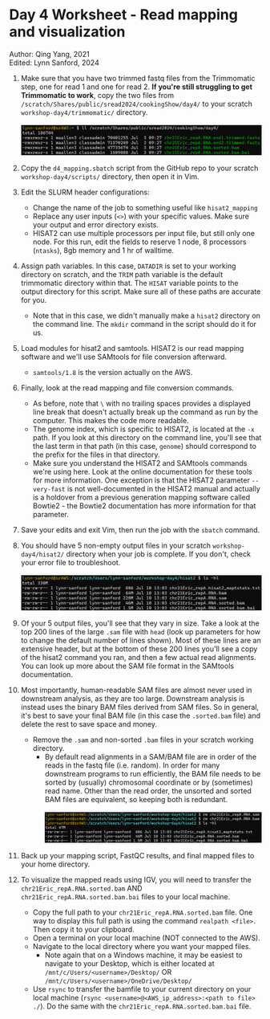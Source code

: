 # Day 4 Worksheet - Read mapping and visualization
Author: Qing Yang, 2021\
Edited: Lynn Sanford, 2024

1. Make sure that you have two trimmed fastq files from the Trimmomatic step, one for read 1 and one for read 2. **If you're still struggling to get Trimmomatic to work**, copy the two files from `/scratch/Shares/public/sread2024/cookingShow/day4/` to your scratch `workshop-day4/trimmomatic/` directory.\
\
![Trimmed fastq file locations](md_images/trimmed_fastq_file_locations.png)

2. Copy the `d4_mapping.sbatch` script from the GitHub repo to your scratch `workshop-day4/scripts/` directory, then open it in Vim.

3. Edit the SLURM header configurations:
    - Change the name of the job to something useful like `hisat2_mapping`
    - Replace any user inputs (`<>`) with your specific values. Make sure your output and error directory exists.
    - HISAT2 can use multiple processors per input file, but still only one node. For this run, edit the fields to reserve 1 node, 8 processors (`ntasks`), 8gb memory and 1 hr of walltime.

4. Assign path variables. In this case, `DATADIR` is set to your working directory on scratch, and the `TRIM` path variable is the default trimmomatic directory within that. The `HISAT` variable points to the output directory for this script. Make sure all of these paths are accurate for you.
    - Note that in this case, we didn't manually make a `hisat2` directory on the command line. The `mkdir` command in the script should do it for us.

5. Load modules for hisat2 and samtools. HISAT2 is our read mapping software and we'll use SAMtools for file conversion afterward.
    - `samtools/1.8` is the version actually on the AWS.

6. Finally, look at the read mapping and file conversion commands.
    - As before, note that `\` with no trailing spaces provides a displayed line break that doesn't actually break up the command as run by the computer. This makes the code more readable.
    - The genome index, which is specific to HISAT2, is located at the `-x` path. If you look at this directory on the command line, you'll see that the last term in that path (in this case, `genome`) should correspond to the prefix for the files in that directory.
    - Make sure you understand the HISAT2 and SAMtools commands we're using here. Look at the online documentation for these tools for more information. One exception is that the HISAT2 parameter `--very-fast` is not well-documented in the HISAT2 manual and actually is a holdover from a previous generation mapping software called Bowtie2 - the Bowtie2 documentation has more information for that parameter.

7. Save your edits and exit Vim, then run the job with the `sbatch` command.

8. You should have 5 non-empty output files in your scratch `workshop-day4/hisat2/` directory when your job is complete. If you don't, check your error file to troubleshoot.\
\
![mapping output files](md_images/mapping_output_files.png)

9. Of your 5 output files, you'll see that they vary in size. Take a look at the top 200 lines of the large `.sam` file with `head` (look up parameters for how to change the default number of lines shown). Most of these lines are an extensive header, but at the bottom of these 200 lines you'll see a copy of the hisat2 command you ran, and then a few actual read alignments. You can look up more about the SAM file format in the SAMtools documentation.

10. Most importantly, human-readable SAM files are almost never used in downstream analysis, as they are too large. Downstream analysis is instead uses the binary BAM files derived from SAM files. So in general, it's best to save your final BAM file (in this case the `.sorted.bam` file) and delete the rest to save space and money.
    - Remove the `.sam` and non-sorted `.bam` files in your scratch working directory.
        - By default read alignments in a SAM/BAM file are in order of the reads in the fastq file (i.e. random). In order for many downstream programs to run efficiently, the BAM file needs to be sorted by (usually) chromosomal coordinate or by (sometimes) read name. Other than the read order, the unsorted and sorted BAM files are equivalent, so keeping both is redundant.\
        \
![removing_mapped files](md_images/removing_mapped_files.png)

11. Back up your mapping script, FastQC results, and final mapped files to your home directory.

12. To visualize the mapped reads using IGV, you will need to transfer the `chr21Eric_repA.RNA.sorted.bam` AND `chr21Eric_repA.RNA.sorted.bam.bai` files to your local machine.
    - Copy the full path to your `chr21Eric_repA.RNA.sorted.bam` file. One way to display this full path is using the command `realpath <file>`. Then copy it to your clipboard.
    - Open a terminal on your local machine (NOT connected to the AWS).
    - Navigate to the local directory where you want your mapped files.
      - Note again that on a Windows machine, it may be easiest to navigate to your Desktop, which is either located at `/mnt/c/Users/<username>/Desktop/` OR `/mnt/c/Users/<username>/OneDrive/Desktop/`
    - Use `rsync` to transfer the bamfile to your current directory on your local machine (`rsync <username>@<AWS_ip_address>:<path to file> ./`). Do the same with the `chr21Eric_repA.RNA.sorted.bam.bai` file.